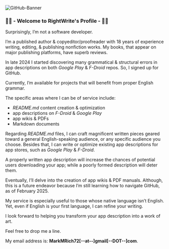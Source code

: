 ![GitHub-Banner](https://github.com/user-attachments/assets/d497d379-6d4e-46e3-8691-2ca3b369b8c4)
### ✍🏻 - Welcome to RightWrite's Profile - ✍🏻
Surprisingly, I’m not a software developer. 

I’m a published author & copyeditor/proofreader with 18 years of experience writing, editing, & publishing nonfiction works. My books, that appear on major publishing platforms, have superb reviews.

In late 2024 I started discovering many grammatical & structural errors in app descriptions on both *Google Play* & *F-Droid* repos. So, I signed up for GitHub. 

Currently, I’m available for projects that will benefit from proper English grammar.

The specific areas where I can be of service include:

- *README.md* content creation & optimization
- app descriptions on *F-Droid* & *Google Play*
- app wikis & PDFs
- Markdown documents

Regarding *README.md* files, I can craft magnificent written pieces geared toward a general English-speaking audience, or any specific audience you choose. Besides that, I can write or optimize existing app descriptions for app stores, such as *Google Play* & *F-Droid*. 

A properly written app description will increase the chances of potential users downloading your app; while a poorly formed description will deter them.

Eventually, I’ll delve into the creation of app wikis & PDF manuals. Although, this is a future endeavor because I’m still learning how to navigate GitHub, as of February 2025.

My service is especially useful to those whose native language isn’t English. Yet, even if English is your first language, I can refine your writing.

I look forward to helping you transform your app description into a work of art.

Feel free to drop me a line.

My email address is: **MarkMRich72[--at--]gmail[--DOT--]com**.

<!--This appears to be for comments, just like HTML.-->

<!--
**RightWrite/RightWrite** is a ✨ _special_ ✨ repository because its `README.md` (this file) appears on your GitHub profile.

Here are some ideas to get you started:

- 🔭 I’m currently working on ...
- 🌱 I’m currently learning ...
- 👯 I’m looking to collaborate on ...
- 🤔 I’m looking for help with ...
- 💬 Ask me about ...
- 📫 How to reach me: ...
- 😄 Pronouns: ...
- ⚡ Fun fact: ...
-->
